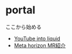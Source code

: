# portal
ここから始める

* [YouTube into liquid](https://www.youtube.com/channel/UC44OI4PZ_8QEvuC57vFD4wg)
* [Meta horizon MR紹介](https://developers.meta.com/horizon/discover/mixed-reality-intro/)
